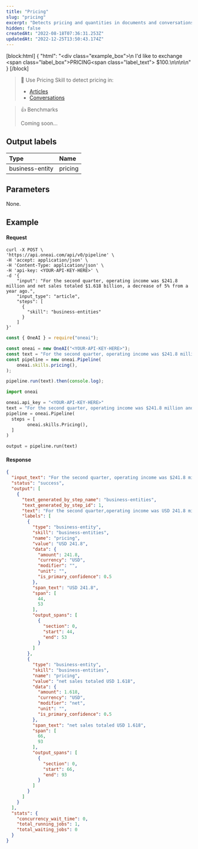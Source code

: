 ```yaml
---
title: "Pricing"
slug: "pricing"
excerpt: "Detects pricing and quantities in documents and conversations, and extracts them to a consistent structured format.\nGenerates a new output."
hidden: false
createdAt: "2022-08-18T07:36:31.253Z"
updatedAt: "2022-12-25T13:50:43.174Z"
---
```

[block:html]
{
  "html": "<div class=\"example_box\">\n  I'd like to exchange <span class=\"label_box\">PRICING</span><span class=\"label_text\"> $100</span>.\n\n</div>\n\n<style>\n  .label_box { \n    box-sizing: border-box;\n    border-width: 0px;\n    border-style: solid;\n    border-bottom-left-radius: 0.25rem;\n    border-top-left-radius: 0.25rem;\n    border-top-right-radius: 0.25rem;\n    background-color: rgb(241, 59, 233);\n    color: white;\n    padding: 2px;\n    position: relative;\n    outline-style: none;\">\n  }\n  .label_text {\n    box-sizing: border-box;\n    border-width: 0px 0px 2px;\n    border-style: solid;\n    border-color: rgb(241, 59, 233);\n\t}\n  .example_box {\n    max-width: 40rem;\n    margin: 0 auto;\n    background-color: rgb(243, 245, 249);\n    padding: 18px;\n    line-height: 28px;\n  }\n  .tooltip {\n    color:white;\n    background-color: black;\n    width: 120px;\n    position: absolute;\n        top: 26px;\n        left: 15px;\n  }\n</style>"
}
[/block]



> 📘 Use Pricing Skill to detect pricing in:
> 
> - [Articles](https://studio.oneai.com/?pipeline=4a2Sak)
> - [Conversations](https://studio.oneai.com/?pipeline=erWbyN)

> 👍 Benchmarks
> 
> Coming soon...

## Output labels

| Type            | Name    |
| :-------------- | :------ |
| business-entity | pricing |

## Parameters

None.

## Example

#### Request

```curl
curl -X POST \
'https://api.oneai.com/api/v0/pipeline' \
-H 'accept: application/json' \
-H 'Content-Type: application/json' \
-H 'api-key: <YOUR-API-KEY-HERE>' \
-d '{
    "input": "For the second quarter, operating income was $241.8 million and net sales totaled $1.618 billion, a decrease of 5% from a year ago.",
    "input_type": "article",
    "steps": [
      {
        "skill": "business-entities"
      }   
    ]
}'
```
```javascript Node.js
const { OneAI } = require("oneai");

const oneai = new OneAI("<YOUR-API-KEY-HERE>");
const text = "For the second quarter, operating income was $241.8 million and net sales totaled $1.618 billion, a decrease of 5% from a year ago.";
const pipeline = new oneai.Pipeline(
	oneai.skills.pricing(),
);

pipeline.run(text).then(console.log);
```
```python
import oneai

oneai.api_key = "<YOUR-API-KEY-HERE>"
text = "For the second quarter, operating income was $241.8 million and net sales totaled $1.618 billion, a decrease of 5% from a year ago."
pipeline = oneai.Pipeline(
  steps = [
		oneai.skills.Pricing(),
  ]
)

output = pipeline.run(text)
```



#### Response

```json
{
  "input_text": "For the second quarter, operating income was $241.8 million and net sales totaled $1.618 billion, a decrease of 5% from a year ago.\n",
  "status": "success",
  "output": [
    {
      "text_generated_by_step_name": "business-entities",
      "text_generated_by_step_id": 1,
      "text": "For the second quarter,operating income was USD 241.8 million and net sales totaled USD 1.618 billion,a decrease of 5% from a year ago.",
      "labels": [
        {
          "type": "business-entity",
          "skill": "business-entities",
          "name": "pricing",
          "value": "USD 241.8",
          "data": {
            "amount": 241.8,
            "currency": "USD",
            "modifier": "",
            "unit": "",
            "is_primary_confidence": 0.5
          },
          "span_text": "USD 241.8",
          "span": [
            44,
            53
          ],
          "output_spans": [
            {
              "section": 0,
              "start": 44,
              "end": 53
            }
          ]
        },
        {
          "type": "business-entity",
          "skill": "business-entities",
          "name": "pricing",
          "value": "net sales totaled USD 1.618",
          "data": {
            "amount": 1.618,
            "currency": "USD",
            "modifier": "net",
            "unit": "",
            "is_primary_confidence": 0.5
          },
          "span_text": "net sales totaled USD 1.618",
          "span": [
            66,
            93
          ],
          "output_spans": [
            {
              "section": 0,
              "start": 66,
              "end": 93
            }
          ]
        }
      ]
    }
  ],
  "stats": {
    "concurrency_wait_time": 0,
    "total_running_jobs": 1,
    "total_waiting_jobs": 0
  }
}
```